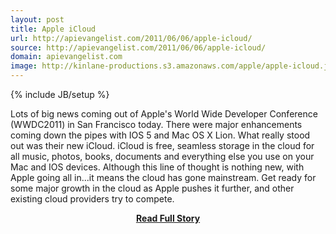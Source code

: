 ```yaml
---
layout: post
title: Apple iCloud
url: http://apievangelist.com/2011/06/06/apple-icloud/
source: http://apievangelist.com/2011/06/06/apple-icloud/
domain: apievangelist.com
image: http://kinlane-productions.s3.amazonaws.com/apple/apple-icloud.jpg
---
```

{% include JB/setup %}<p>Lots of big news coming out of Apple's World Wide Developer Conference (WWDC2011) in San Francisco today.
There were major enhancements coming down the pipes with IOS 5 and Mac OS X Lion.  What really stood out was their new iCloud.
iCloud is free, seamless storage in the cloud for all music, photos, books, documents and everything else you use on your Mac and IOS devices.
Although this line of thought is nothing new, with Apple going all in...it means the cloud has gone mainstream.
Get ready for some major growth in the cloud as Apple pushes it further, and other existing cloud providers try to compete.</p>
<center><p><a href="http://apievangelist.com/2011/06/06/apple-icloud/" style='padding:25px; font-sze:18px; font-weight: bold;'>Read Full Story</a></p></center>
